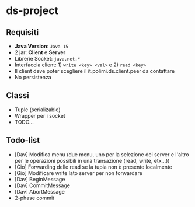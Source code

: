 # ds-project
## Requisiti
- **Java Version**: `Java 15`
- 2 jar: **Client** e **Server**
- Librerie Socket: `java.net.*`
- Interfaccia client: 1) `write <key> <val>` e 2) `read <key>`
- Il client deve poter scegliere il it.polimi.ds.client.peer da contattare
- No persistenza

## Classi
- Tuple (serializable)
- Wrapper per i socket
- TODO...

## Todo-list
- [Dav] Modifica menu (due menu, uno per la selezione dei server e l'altro per le operazioni possibili in una transazione (read, write, etx...))
- [Gio] Forwarding delle read se la tupla non è presente localmente
- [Gio] Modificare write lato server per non forwardare
- [Dav] BeginMessage
- [Dav] CommitMessage
- [Dav] AbortMessage
- 2-phase commit